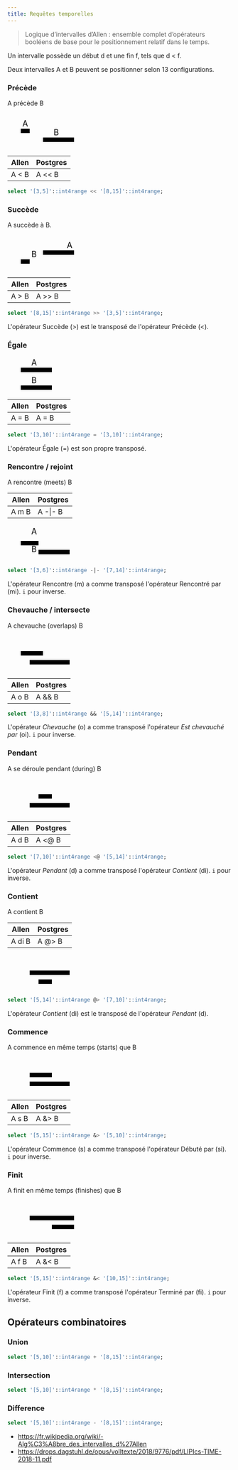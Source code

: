 ```yaml
---
title: Requêtes temporelles
---
```


> Logique d’intervalles d’Allen : ensemble complet d’opérateurs booléens de base pour le positionnement relatif dans le temps.

Un intervalle possède un début d et une fin f, tels que d < f.

Deux intervalles A et B peuvent se positionner selon 13 configurations.

### Précède

A précède B

<svg viewbox="0 0 20 8" width="200" height="80">
<text y="3" x="4" font-size="1.8" text-anchor="middle">A</text>
<text y="5" x="11" font-size="1.8" text-anchor="middle">B</text>
<line x1="3" x2="5"  y1="4" y2="4" stroke-width="1" stroke="black" />
<line x1="8" x2="15" y1="6" y2="6" stroke-width="1" stroke="black" />
<svg>

Allen|Postgres
---|---
A < B | A << B

```sql
select '[3,5]'::int4range << '[8,15]'::int4range;
```

### Succède

A succède à B. 

<svg viewbox="0 0 20 8" width="200" height="80">
<text y="3" x="14" font-size="1.8" text-anchor="middle">A</text>
<text y="5" x="6" font-size="1.8" text-anchor="middle">B</text>
<line x1="8" x2="15" y1="4" y2="4" stroke-width="1" stroke="black" />
<line x1="3" x2="5"  y1="6" y2="6" stroke-width="1" stroke="black" />
<svg>

Allen|Postgres
------|---
A > B | A >> B

```sql
select '[8,15]'::int4range >> '[3,5]'::int4range;
```

L'opérateur Succède (>) est le transposé de l'opérateur Précède (<).

### Égale

<svg viewbox="0 0 20 8" width="200" height="80">
<text y="2" x="6" font-size="1.8" text-anchor="middle">A</text>
<text y="6" x="6" font-size="1.8" text-anchor="middle">B</text>
<line x1="3" x2="10" y1="3" y2="3" stroke-width="1" stroke="black" />
<line x1="3" x2="10" y1="7" y2="7" stroke-width="1" stroke="black" />
<svg>

Allen|Postgres
------|---
A = B | A = B


```sql
select '[3,10]'::int4range = '[3,10]'::int4range;
```

L'opérateur Égale (=) est son propre transposé.

### Rencontre / rejoint

A rencontre (meets) B

Allen|Postgres
---|---
A m B | A -\|- B

<svg viewbox="0 0 20 8" width="200" height="80">
<text y="2" x="6" font-size="1.8" text-anchor="middle">A</text>
<text y="6" x="6" font-size="1.8" text-anchor="middle">B</text>
<line x1="3" x2="7" y1="4" y2="4" stroke-width="1" stroke="black" />
<line x1="7" x2="14" y1="6" y2="6" stroke-width="1" stroke="black" />
<svg>

```sql
select '[3,6]'::int4range -|- '[7,14]'::int4range;
```

L'opérateur Rencontre (m) a comme transposé l'opérateur Rencontré par (mi). `i` pour inverse.

### Chevauche / intersecte

A chevauche (overlaps) B 

<svg viewbox="0 0 20 8" width="200" height="80">
<line x1="3" x2="8"  y1="4" y2="4" stroke-width="1" stroke="black" />
<line x1="5" x2="14" y1="6" y2="6" stroke-width="1" stroke="black" />
<svg>

Allen|Postgres
-------|---
A o B  | A && B

```sql
select '[3,8]'::int4range && '[5,14]'::int4range;
```

L'opérateur _Chevauche_ (o) a comme transposé l'opérateur _Est chevauché par_ (oi). `i` pour inverse.

### Pendant

A se déroule pendant (during) B

<svg viewbox="0 0 20 8" width="200" height="80">
<line x1="7" x2="10" y1="4" y2="4" stroke-width="1" stroke="black" />
<line x1="5" x2="14" y1="6" y2="6" stroke-width="1" stroke="black" />
<svg>

Allen|Postgres
------|---
A d B | A <@ B 

```sql
select '[7,10]'::int4range <@ '[5,14]'::int4range;
```

L'opérateur _Pendant_ (d) a comme transposé l'opérateur _Contient_ (di). `i` pour inverse.

### Contient

A contient B

Allen |Postgres
------|---
A di B | A @> B 

<svg viewbox="0 0 20 8" width="200" height="80">
<line x1="5" x2="14" y1="4" y2="4" stroke-width="1" stroke="black" />
<line x1="7" x2="10" y1="6" y2="6" stroke-width="1" stroke="black" />
<svg>

```sql
select '[5,14]'::int4range @> '[7,10]'::int4range;
```

L'opérateur _Contient_ (di) est le transposé de l'opérateur _Pendant_ (d).

### Commence

A commence en même temps (starts) que B

<svg viewbox="0 0 20 8" width="200" height="80">
<line x1="5" y1="4" x2="10" y2="4" stroke-width="1" stroke="black" />
<line x1="5" y1="6" x2="14" y2="6" stroke-width="1" stroke="black" />
<svg>

Allen |Postgres
------|---
A s B | A &> B

```sql
select '[5,15]'::int4range &> '[5,10]'::int4range;
```

L'opérateur Commence (s) a comme transposé l'opérateur Débuté par (si). `i` pour inverse.

### Finit

A finit en même temps (finishes) que B

<svg viewbox="0 0 20 8" width="200" height="80">
<line x1="5"  x2="15" y1="4" y2="4" stroke-width="1" stroke="black" />
<line x1="10" x2="15" y1="6" y2="6" stroke-width="1" stroke="black" />
<svg>

Allen|Postgres
------|---
A f B | A &< B 

```sql
select '[5,15]'::int4range &< '[10,15]'::int4range;
```

L'opérateur Finit (f) a comme transposé l'opérateur Terminé par (fi). `i` pour inverse.

## Opérateurs combinatoires

### Union

```sql
select '[5,10]'::int4range + '[8,15]'::int4range;
```
### Intersection

```sql
select '[5,10]'::int4range * '[8,15]'::int4range;
```

### Difference

```sql
select '[5,10]'::int4range - '[8,15]'::int4range;
```

- https://fr.wikipedia.org/wiki/-Alg%C3%A8bre_des_intervalles_d%27Allen
- https://drops.dagstuhl.de/opus/volltexte/2018/9776/pdf/LIPIcs-TIME-2018-11.pdf
